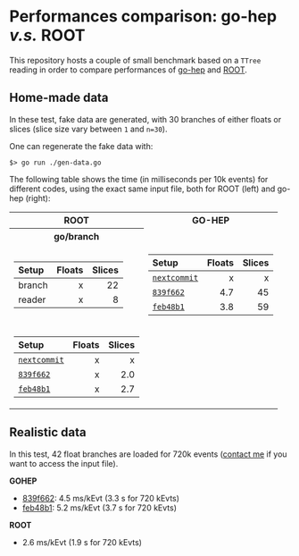 # Performances comparison: go-hep *v.s.* ROOT

This repository hosts a couple of small benchmark based on a `TTree` reading
in order to compare performances of [go-hep](https://go-hep.org/) and [ROOT](https://root.cern.ch/).


## Home-made data

In these test, fake data are generated, with 30 branches of either floats or slices (slice size vary between `1` and `n=30`).

One can regenerate the fake data with:

```
$> go run ./gen-data.go
```

The following table shows the time (in milliseconds per 10k events) for different codes, using the exact same input file,
both for ROOT (left) and go-hep (right):

<table>
<tr><th> ROOT </th><th> GO-HEP </th></tr> <th> go/branch </th></tr>
<tr><td>

| Setup | Floats | Slices |
|:--|--:|--:|
| branch  | x  | 22 |
| reader  | x  |  8 |

</td><td>

| Setup | Floats | Slices |
|:--|--:|--:|
| [`nextcommit`](https://github.com/go-hep/hep/commit/) | x | x |
| [`839f662`](https://github.com/go-hep/hep/commit/1f253e6bf631b7a947f17c08168272b81839f662) | 4.7 | 45 |
| [`feb48b1`](https://github.com/go-hep/hep/commit/f6acb63617113ff72668b749065faab99feb48b1) | 3.8 | 59 |

</td></tr> 

</td><td>

| Setup | Floats | Slices |
|:--|--:|--:|
| [`nextcommit`](https://github.com/go-hep/hep/commit/) | x | x |
| [`839f662`](https://github.com/go-hep/hep/commit/1f253e6bf631b7a947f17c08168272b81839f662) | x | 2.0 |
| [`feb48b1`](https://github.com/go-hep/hep/commit/f6acb63617113ff72668b749065faab99feb48b1) | x | 2.7 |

</td></tr> </table>


## Realistic data 

In this test, 42 float branches are loaded for 720k events ([contact me](mailto:romain.madar@cern.ch) if you want to access the input file).

**GOHEP** 
 + [839f662](https://github.com/go-hep/hep/commit/1f253e6bf631b7a947f17c08168272b81839f662): 4.5 ms/kEvt (3.3 s for 720 kEvts)
 + [feb48b1](https://github.com/go-hep/hep/commit/f6acb63617113ff72668b749065faab99feb48b1): 5.2 ms/kEvt (3.7 s for 720 kEvts)

**ROOT**
 + 2.6 ms/kEvt (1.9 s for 720 kEvts)


